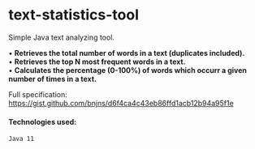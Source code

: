 # text-statistics-tool
Simple Java text analyzing tool.

• __Retrieves the total number of words in a text (duplicates included).__ <br>
• __Retrieves the top N most frequent words in a text.__ <br>
• __Calculates the percentage (0-100%) of words which occurr a given number of times in a text.__ <br>

Full specification:
https://gist.github.com/bnjns/d6f4ca4c43eb86ffd1acb12b94a95f1e

#### Technologies used:
```
Java 11
```
